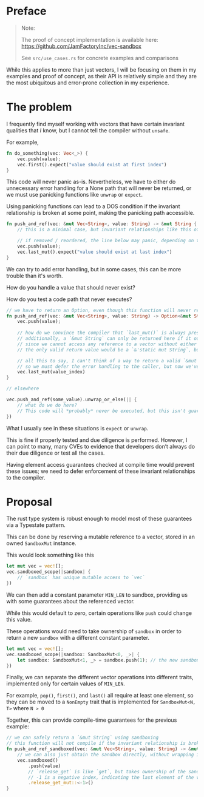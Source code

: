 # Preface

> Note:
>
> The proof of concept implementation is available here: https://github.com/JamFactoryInc/vec-sandbox
>
> See `src/use_cases.rs` for concrete examples and comparisons

While this applies to more than just vectors, I will be focusing on them in my examples and proof of concept, as their API is relatively simple and they are the most ubiquitous and error-prone collection in my experience.

# The problem


I frequently find myself working with vectors that have certain invariant qualities that *I* know, but I cannot tell the compiler without `unsafe`. 

For example,

```rust
fn do_something(vec: Vec<_>) {
    vec.push(value);
    vec.first().expect("value should exist at first index")
}
```

This code will never panic as-is. Nevertheless, we have to either do unnecessary error handling for a None path that will never be returned, or we must use panicking functions like `unwrap` or `expect`.

Using panicking functions can lead to a DOS condition if the invariant relationship is broken at some point, making the panicking path accessible.

```rust
fn push_and_ref(vec: &mut Vec<String>, value: String) -> &mut String {
    // this is a minimal case, but invariant relationships like this often exist in larger contexts that are more difficult to reason about

    // if removed / reordered, the line below may panic, depending on the state of `vec`
    vec.push(value); 
    vec.last_mut().expect("value should exist at last index")
}
```

We can try to add error handling, but in some cases, this can be more trouble than it's worth.

How do you handle a value that should never exist?

How do you test a code path that never executes?

```rust
// we have to return an Option, even though this function will never return `None`
fn push_and_ref(vec: &mut Vec<String>, value: String) -> Option<&mut String> {
    vec.push(value);
    
    // how do we convince the compiler that `last_mut()` is always present?
    // additionally, a `&mut String` can only be returned here if it outlives our elided `&'1 mut Vec<String>` lifetime.
    // since we cannot access any reference to a vector without either panicking or somehow unwrapping an `Option`/`Result`, 
    // the only valid return value would be a `&'static mut String`, but mutable statics are unsafe.

    // all this to say, I can't think of a way to return a valid `&mut String` from this function without a panicking path or using `unsafe`, 
    // so we must defer the error handling to the caller, but now we've only multiplied & distributed our problems.
    vec.last_mut(value_index) 
}

// elsewhere

vec.push_and_ref(some_value).unwrap_or_else(|| {
    // what do we do here?
    // This code will *probably* never be executed, but this isn't guaranteed
})

```

What I usually see in these situations is `expect` or `unwrap`.

This is fine if properly tested and due diligence is performed. 
However, I can point to many, many CVEs to evidence that developers don’t always do their due diligence or test all the cases.

Having element access guarantees checked at compile time would prevent these issues;
we need to defer enforcement of these invariant relationships to the compiler.

# Proposal

The rust type system is robust enough to model most of these guarantees via a Typestate pattern.

This can be done by reserving a mutable reference to a vector, stored in an owned `SandboxMut` instance.


This would look something like this
```rust
let mut vec = vec![];
vec.sandboxed_scope(|sandbox| {
    // `sandbox` has unique mutable access to `vec`
})
```

We can then add a constant parameter `MIN_LEN` to sandbox, providing us with some guarantees about the referenced vector.

While this would default to zero, certain operations like `push` could change this value.

These operations would need to take ownership of `sandbox` in order to return a new `sandbox` with a different constant parameter.

```rust
let mut vec = vec![];
vec.sandboxed_scope(|sandbox: SandboxMut<0, _>| {
    let sandbox: SandboxMut<1, _> = sandbox.push(1); // the new sandbox has a minimum length of 1
})
```

Finally, we can separate the different vector operations into different traits, implemented only for certain values of `MIN_LEN`.

For example, `pop()`, `first()`, and `last()` all require at least one element, 
so they can be moved to a `NonEmpty` trait that is implemented for `SandboxMut<N, T>` where `N > 0`

Together, this can provide compile-time guarantees for the previous example:
```rust
// we can safely return a `&mut String` using sandboxing
// this function will not compile if the invariant relationship is broken
fn push_and_ref_sandboxed(vec: &mut Vec<String>, value: String) -> &mut String {
    // we can also just obtain the sandbox directly, without wrapping it in a closure
    vec.sandboxed() 
        .push(value)
        // `release_get` is like `get`, but takes ownership of the sandbox, allowing its returned reference to outlive the sandbox itself
        // -1 is a negative index, indicating the last element of the vector
        .release_get_mut::<-1>() 
}
```





